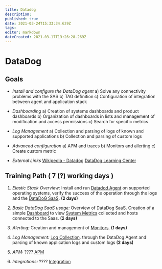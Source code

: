 ```yaml
---
title: Datadog
description: 
published: true
date: 2021-03-24T15:33:34.629Z
tags: 
editor: markdown
dateCreated: 2021-03-17T13:26:28.269Z
---
```


# DataDog
## **Goals**
- *Install and configure the DataDog agent*
	a) Solve any connectivity problems with the SAS
	b) TAG definition
	c) Configuration of integration between agent and application stack

- *Dashboarding*
	a) Creation of systems dashboards and product dashboards
	b) Organization of dashboards in lists and management of modification and access permissions
	c) Search for specific metrics

- *Log Management*
	a) Collection and parsing of logs of known and supported applications
	b) Collection and parsing of custom logs

- *Advanced configuration*
	a) APM and traces
	b) Monitors and allerting
	c) Create custom metric
  
- *External Links*
	[Wikipedia - Datadog](https://en.wikipedia.org/wiki/Datadog)
	[DataDog Learning Center](https://learn.datadoghq.com/)
  
## Training Path ( 7 (?) working days )

1. *Elastic Stack Overview:*
Install and run [Datadod Agent](https://docs.datadoghq.com/agent/) on supported operating systems, verify the success of the operation through the logs and the [DataDoG SaaS](https://app.datadoghq.eu/). **(2 days)**

2. *Basic DataDog SaaS usage:*
Overview of DataDog SaaS. Creation of a simple [Dashboard](https://docs.datadoghq.com/dashboards/) to view [System Metrics](https://docs.datadoghq.com/integrations/system/) collected and hosts connected to the Saas. **(2 days)**

3. *Alerting:*
Creation and management of [Monitors](https://docs.datadoghq.com/monitors/). **(1 days)**

4. *Log Management:*
[Log Collection](https://docs.datadoghq.com/logs/log_collection/?tab=host). through the DataDog Agent and parsing of known application logs and custom logs  **(2 days)**

5. *APM:*
???? [APM](https://docs.datadoghq.com/tracing/)

6. *Integrations:*
???? [Integration](https://docs.datadoghq.com/getting_started/integrations/)



